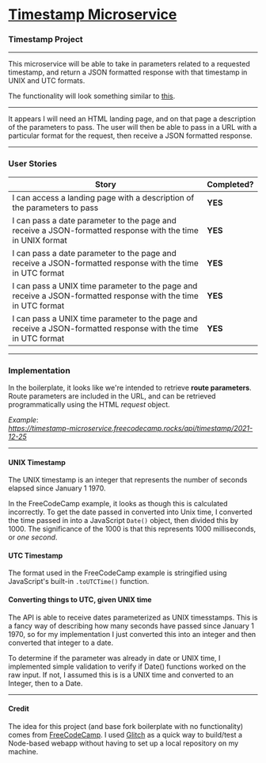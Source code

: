 # [Timestamp Microservice](https://www.freecodecamp.org/learn/apis-and-microservices/apis-and-microservices-projects/timestamp-microservice)

### Timestamp Project

---

This microservice will be able to take in parameters related to a requested timestamp, and return a JSON formatted response with that timestamp
in UNIX and UTC formats.

The functionality will look something similar to [this](https://timestamp-microservice.freecodecamp.rocks/).

---

It appears I will need an HTML landing page, and on that page a description of the parameters to pass.
The user will then be able to pass in a URL with a particular format for the request, then receive a JSON formatted response.

---

### User Stories

| Story                                                                                                          | Completed? |
| -------------------------------------------------------------------------------------------------------------- | ---------- |
| I can access a landing page with a description of the parameters to pass                                       | **YES**    |
| I can pass a date parameter to the page and receive a JSON-formatted response with the time in UNIX format     | **YES**    |
| I can pass a date parameter to the page and receive a JSON-formatted response with the time in UTC format      | **YES**    |
| I can pass a UNIX time parameter to the page and receive a JSON-formatted response with the time in UTC format | **YES**    |
| I can pass a UNIX time parameter to the page and receive a JSON-formatted response with the time in UTC format | **YES**    |

---

### Implementation

In the boilerplate, it looks like we're intended to retrieve **route parameters**.
Route parameters are included in the URL, and can be retrieved programmatically using the HTML _request_ object.

_Example_:  
_https://timestamp-microservice.freecodecamp.rocks/api/timestamp/2021-12-25_

---

#### UNIX Timestamp

The UNIX timestamp is an integer that represents the number of seconds elapsed since January 1 1970.

In the FreeCodeCamp example, it looks as though this is calculated incorrectly. To get the date passed in converted into Unix time, I converted the time passed in
into a JavaScript `Date()` object, then divided this by 1000. The significance of the 1000 is that this represents 1000 milliseconds, or _one second_.

#### UTC Timestamp

The format used in the FreeCodeCamp example is stringified using JavaScript's built-in `.toUTCTime()` function.

#### Converting things to UTC, given UNIX time

The API is able to receive dates parameterized as UNIX timesstamps. This is a fancy way of describing how many seconds have passed since January 1 1970,
so for my implementation I just converted this into an integer and then converted that integer to a date.

To determine if the parameter was already in date or UNIX time, I implemented simple validation to verify if Date()
functions worked on the raw input. If not, I assumed this is is a UNIX time and converted to an Integer, then to a Date.

---
#### Credit

The idea for this project (and base fork boilerplate with no functionality) comes from [FreeCodeCamp](https://www.freecodecamp.org/).
I used [Glitch](https://glitch.com/) as a quick way to build/test a Node-based webapp without having to set up a local repository on my machine.
